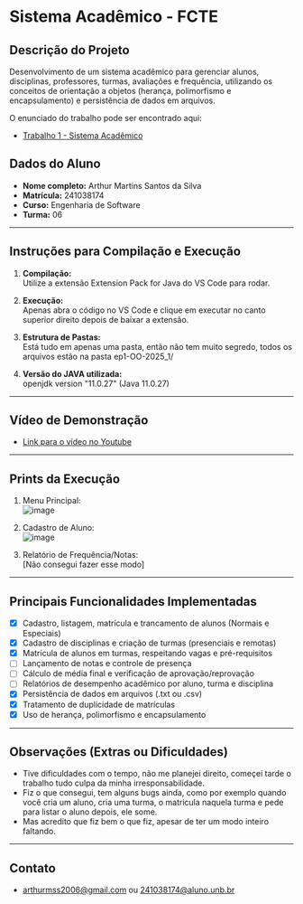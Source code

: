 # Sistema Acadêmico - FCTE

## Descrição do Projeto

Desenvolvimento de um sistema acadêmico para gerenciar alunos, disciplinas, professores, turmas, avaliações e frequência, utilizando os conceitos de orientação a objetos (herança, polimorfismo e encapsulamento) e persistência de dados em arquivos.

O enunciado do trabalho pode ser encontrado aqui:
- [Trabalho 1 - Sistema Acadêmico](https://github.com/lboaventura25/OO-T06_2025.1_UnB_FCTE/blob/main/trabalhos/ep1/README.md)

## Dados do Aluno

- **Nome completo:** Arthur Martins Santos da Silva
- **Matrícula:** 241038174
- **Curso:** Engenharia de Software
- **Turma:** 06

---

## Instruções para Compilação e Execução

1. **Compilação:**  
   Utilize a extensão Extension Pack for Java do VS Code para rodar.

2. **Execução:**  
   Apenas abra o código no VS Code e clique em executar no canto superior direito depois de baixar a extensão.

3. **Estrutura de Pastas:**  
   Está tudo em apenas uma pasta, então não tem muito segredo, todos os arquivos estão na pasta ep1-OO-2025_1/

3. **Versão do JAVA utilizada:**  
   openjdk version "11.0.27" (Java 11.0.27)

---

## Vídeo de Demonstração

- [Link para o vídeo no Youtube](https://youtu.be/uTv1DFzThF4)

---

## Prints da Execução

1. Menu Principal:  
   ![image](https://github.com/user-attachments/assets/3cb41967-8dc0-41f6-ba7f-b41d248143ab)

2. Cadastro de Aluno:  
   ![image](https://github.com/user-attachments/assets/8d1e3bd0-5d22-433d-b0aa-3c67507d781c)

3. Relatório de Frequência/Notas:  
   [Não consegui fazer esse modo]

---

## Principais Funcionalidades Implementadas

- [x] Cadastro, listagem, matrícula e trancamento de alunos (Normais e Especiais)
- [x] Cadastro de disciplinas e criação de turmas (presenciais e remotas)
- [x] Matrícula de alunos em turmas, respeitando vagas e pré-requisitos
- [ ] Lançamento de notas e controle de presença
- [ ] Cálculo de média final e verificação de aprovação/reprovação
- [ ] Relatórios de desempenho acadêmico por aluno, turma e disciplina
- [x] Persistência de dados em arquivos (.txt ou .csv)
- [x] Tratamento de duplicidade de matrículas
- [x] Uso de herança, polimorfismo e encapsulamento

---

## Observações (Extras ou Dificuldades)

- Tive dificuldades com o tempo, não me planejei direito, começei tarde o trabalho tudo culpa da minha irresponsabilidade.
- Fiz o que consegui, tem alguns bugs ainda, como por exemplo quando você cria um aluno, cria uma turma, o matricula naquela turma e pede para listar o aluno depois, ele some.
- Mas acredito que fiz bem o que fiz, apesar de ter um modo inteiro faltando.

---

## Contato

- arthurmss2006@gmail.com ou 241038174@aluno.unb.br
